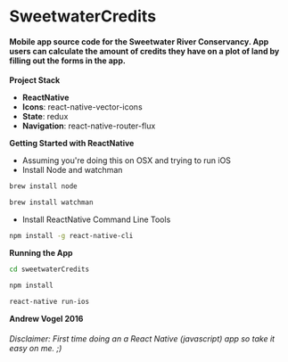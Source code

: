 # SweetwaterCredits

#### Mobile app source code for the Sweetwater River Conservancy. App users can calculate the amount of credits they have on a plot of land by filling out the forms in the app.

**Project Stack**

* **ReactNative**
* **Icons**: react-native-vector-icons
* **State**: redux
* **Navigation**: react-native-router-flux

**Getting Started with ReactNative**

* Assuming you're doing this on OSX and trying to run iOS  
* Install Node and watchman

```bash
brew install node
```

```bash
brew install watchman  
```

* Install ReactNative Command Line Tools

```bash
npm install -g react-native-cli  
```

**Running the App**

```bash
cd sweetwaterCredits  
```

```bash
npm install
```

```bash
react-native run-ios   
```

**Andrew Vogel 2016**

###### Disclaimer: First time doing an a React Native (javascript) app so take it easy on me. ;)
